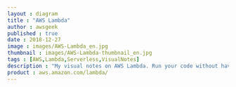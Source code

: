 ```yaml
---
layout : diagram
title : "AWS Lambda"
author : awsgeek
published : true
date : 2018-12-27
image : images/AWS-Lambda_en.jpg
thumbnail : images/AWS-Lambda-thumbnail_en.jpg
tags : [AWS,Lambda,Serverless,VisualNotes]
description : "My visual notes on AWS Lambda. Run your code without having to deal with servers, and you can bring-your-own-runtime and layer your application dependencies."
product : aws.amazon.com/lambda/
---
```

